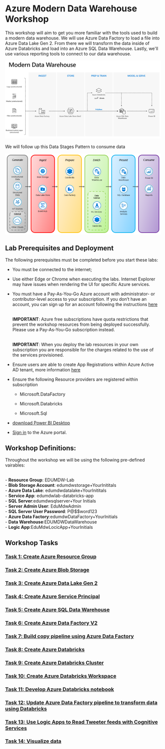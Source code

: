 # Azure Modern Data Warehouse Workshop

This workshop will aim to get you more familiar with the tools used to build a modern data warehouse. We will use Azure Data Factory to load a file into Azure Data Lake Gen 2. From there we will transform the data inside of Azure Databricks and load into an Azure SQL Data Warehouse. Lastly, we'll use various reporting tools to connect to our data warehouse.

![](media/modern-data-warehouse.png)

We will follow up this Data Stages Pattern to consume data

![](media/00-Data-Stages.png)

## Lab Prerequisites and Deployment
The following prerequisites must be completed before you start these labs:

* You must be connected to the internet;

* Use either Edge or Chrome when executing the labs. Internet Explorer may have issues when rendering the UI for specific Azure services.

* You must have a Pay-As-You-Go Azure account with administrator- or contributor-level access to your subscription. If you don’t have an account, you can sign up for an account following the instructions <a href="https://azure.microsoft.com/en-au/pricing/purchase-options/pay-as-you-go/" target="_blank">here</a>

    <br>**IMPORTANT**: Azure free subscriptions have quota restrictions that prevent the workshop resources from being deployed successfully. Please use a Pay-As-You-Go subscription instead.

    <br>**IMPORTANT**: When you deploy the lab resources in your own subscription you are responsible for the charges related to the use of the services provisioned. 

* Ensure users are able to create App Registrations within Azure Active AD tenant, more information <a href="https://docs.microsoft.com/en-us/azure/active-directory/develop/active-directory-how-applications-are-added" target="_blank">here</a>
  
* Ensure the following Resource providers are registered within subscription
  
    - Microsoft.DataFactory
    
    - Microsoft.Databricks
    
    - Microsoft.Sql

* [download Power BI Desktop]

* [Sign in] to the Azure portal.

## Workshop Definitions:

Throughout the workshop we will be using the following pre-defined vairables:
     
<br> - **Resource Group**: EDUMDW-Lab
<br> - **Blob Storage Account**: edumdwstorage+YourInititals
<br> - **Azure Data Lake**: edumdwdatalake+YourInititals
<br> - **Service App**: edumdwlab-databricks-app
<br> - **SQL Server**:edumdwsqlserver+Your Initials
<br> - **Server Admin User**: EduMdwAdmin
<br> - **SQL Server User Password**: P@$$word123
<br> - **Azure Data Factory**:edumdwDataFactory+YourInitials
<br> - **Data Warehouse**:EDUMDWDataWarehouse
<br> - **Logic App**:EduMdwLocicApp+YourInitials


## Workshop Tasks

### [Task 1: Create Azure Resource Group](azure-resource-group/create-resource-group.md)

### [Task 2: Create Azure Blob Storage](azure-storage/provision-azure-storage-account.md)

### [Task 3: Create Azure Data Lake Gen 2](azure-data-lake-gen2/provision-azure-datalake-gen2.md)

### [Task 4: Create Azure Service Principal](azure-ad-service-principal/create-service-principal.md)

### [Task 5: Create Azure SQL Data Warehouse](azure-sql-datawarehouse/provision-azure-sql-data-warehouse.md)

### [Task 6: Create Azure Data Factory V2](azure-data-factory-v2/provision-azure-data-factory-v2.md)

### [Task 7: Build copy pipeline using Azure Data Factory](azure-data-factory-v2/copy-file-into-adls-gen2.md)

### [Task 8: Create Azure Databricks](azure-databricks/provision-azure-databricks.md)

### [Task 9: Create Azure Databricks Cluster](azure-databricks/create-spark-cluster.md)

### [Task 10: Create Azure Databricks Workspace](azure-databricks/create-workspace.md)

### [Task 11: Develop Azure Databricks notebook](azure-databricks/develop-databricks-notebook.md)

### [Task 12: Update Azure Data Factory pipeline to transform data using Databricks](azure-data-factory-v2/transform-data-using-databricks.md)

### [Task 13: Use Logic Apps to Read Tweeter feeds with Cognitive Services](azure-logic-app/steam-ai-tweeter.md)

### [Task 14: Visualize data](power-bi/visualize-data.md)

[Sign in]:<https://portal.azure.com/>
[60 day trial]:https://signup.microsoft.com/signup?sku=a403ebcc-fae0-4ca2-8c8c-7a907fd6c235&email&ru=https%3A%2F%2Fapp.powerbi.com%3Fpbi_source%3Dweb%26redirectedFromSignup%3D1%26noSignUpCheck%3D1
[download Power BI Desktop]:https://www.microsoft.com/en-us/download/details.aspx?id=45331


